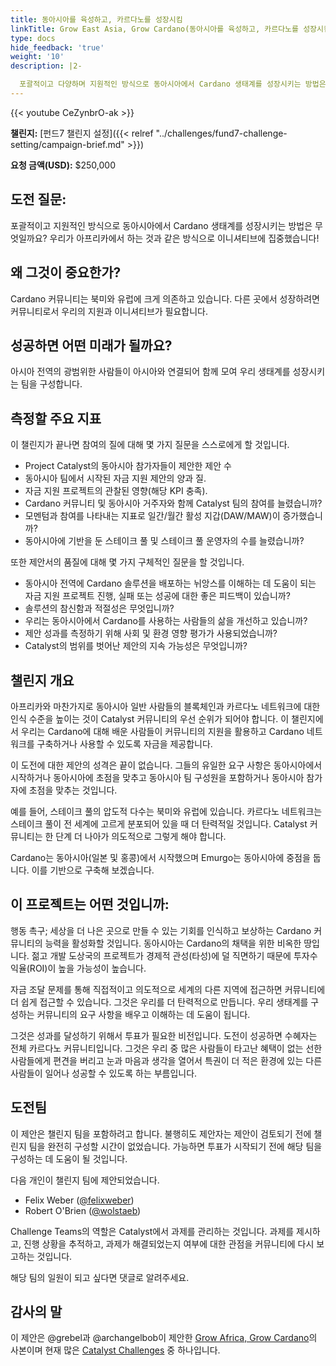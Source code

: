 ```yaml
---
title: 동아시아를 육성하고, 카르다노를 성장시킴
linkTitle: Grow East Asia, Grow Cardano(동아시아를 육성하고, 카르다노를 성장시킴)
type: docs
hide_feedback: 'true'
weight: '10'
description: |2-

  포괄적이고 다양하며 지원적인 방식으로 동아시아에서 Cardano 생태계를 성장시키는 방법은 무엇일까요? 우리가 아프리카에서 하는 것과 같은 방식으로 이니셔티브와 구현에 집중했습니다!
---
```


{{&lt; youtube CeZynbrO-ak &gt;}}

**챌린지:** [펀드7 챌린지 설정]({{&lt; relref "../challenges/fund7-challenge-setting/campaign-brief.md" &gt;}})

[](https://cardano.ideascale.com/a/dtd/Grow-Southeast-Asia-Grow-Cardano/367250-48088)

**요청 금액(USD):** $250,000

## 도전 질문:

포괄적이고 지원적인 방식으로 동아시아에서 Cardano 생태계를 성장시키는 방법은 무엇일까요? 우리가 아프리카에서 하는 것과 같은 방식으로 이니셔티브에 집중했습니다!

## 왜 그것이 중요한가?

Cardano 커뮤니티는 북미와 유럽에 크게 의존하고 있습니다. 다른 곳에서 성장하려면 커뮤니티로서 우리의 지원과 이니셔티브가 필요합니다.

## 성공하면 어떤 미래가 될까요?

아시아 전역의 광범위한 사람들이 아시아와 연결되어 함께 모여 우리 생태계를 성장시키는 팀을 구성합니다.

## 측정할 주요 지표

이 챌린지가 끝나면 참여의 질에 대해 몇 가지 질문을 스스로에게 할 것입니다.

- Project Catalyst의 동아시아 참가자들이 제안한 제안 수
- 동아시아 팀에서 시작된 자금 지원 제안의 양과 질.
- 자금 지원 프로젝트의 관찰된 영향(해당 KPI 충족).
- Cardano 커뮤니티 및 동아시아 거주자와 함께 Catalyst 팀의 참여를 늘렸습니까?
- 모멘텀과 참여를 나타내는 지표로 일간/월간 활성 지갑(DAW/MAW)이 증가했습니까?
- 동아시아에 기반을 둔 스테이크 풀 및 스테이크 풀 운영자의 수를 늘렸습니까?

또한 제안서의 품질에 대해 몇 가지 구체적인 질문을 할 것입니다.

- 동아시아 전역에 Cardano 솔루션을 배포하는 뉘앙스를 이해하는 데 도움이 되는 자금 지원 프로젝트 진행, 실패 또는 성공에 대한 좋은 피드백이 있습니까?
- 솔루션의 참신함과 적절성은 무엇입니까?
- 우리는 동아시아에서 Cardano를 사용하는 사람들의 삶을 개선하고 있습니까?
- 제안 성과를 측정하기 위해 사회 및 환경 영향 평가가 사용되었습니까?
- Catalyst의 범위를 벗어난 제안의 지속 가능성은 무엇입니까?

## 챌린지 개요

아프리카와 마찬가지로 동아시아 일반 사람들의 블록체인과 카르다노 네트워크에 대한 인식 수준을 높이는 것이 Catalyst 커뮤니티의 우선 순위가 되어야 합니다. 이 챌린지에서 우리는 Cardano에 대해 배운 사람들이 커뮤니티의 지원을 활용하고 Cardano 네트워크를 구축하거나 사용할 수 있도록 자금을 제공합니다.

이 도전에 대한 제안의 성격은 끝이 없습니다. 그들의 유일한 요구 사항은 동아시아에서 시작하거나 동아시아에 초점을 맞추고 동아시아 팀 구성원을 포함하거나 동아시아 참가자에 초점을 맞추는 것입니다.

예를 들어, 스테이크 풀의 압도적 다수는 북미와 유럽에 있습니다. 카르다노 네트워크는 스테이크 풀이 전 세계에 고르게 분포되어 있을 때 더 탄력적일 것입니다. Catalyst 커뮤니티는 한 단계 더 나아가 의도적으로 그렇게 해야 합니다.

Cardano는 동아시아(일본 및 홍콩)에서 시작했으며 Emurgo는 동아시아에 중점을 둡니다. 이를 기반으로 구축해 보겠습니다.

## 이 프로젝트는 어떤 것입니까:

행동 촉구; 세상을 더 나은 곳으로 만들 수 있는 기회를 인식하고 보상하는 Cardano 커뮤니티의 능력을 활성화할 것입니다. 동아시아는 Cardano의 채택을 위한 비옥한 땅입니다. 젊고 개발 도상국의 프로젝트가 경제적 관성(타성)에 덜 직면하기 때문에 투자수익율(ROI)이 높을 가능성이 높습니다.

자금 조달 문제를 통해 직접적이고 의도적으로 세계의 다른 지역에 접근하면 커뮤니티에 더 쉽게 접근할 수 있습니다. 그것은 우리를 더 탄력적으로 만듭니다. 우리 생태계를 구성하는 커뮤니티의 요구 사항을 배우고 이해하는 데 도움이 됩니다.

그것은 성과를 달성하기 위해서 투표가 필요한 비전입니다. 도전이 성공하면 수혜자는 전체 카르다노 커뮤니티입니다. 그것은 우리 중 많은 사람들이 타고난 혜택이 없는 선한 사람들에게 편견을 버리고 눈과 마음과 생각을 열어서 특권이 더 적은 환경에 있는 다른 사람들이 일어나 성공할 수 있도록 하는 부름입니다.

## 도전팀

이 제안은 챌린지 팀을 포함하려고 합니다. 불행히도 제안자는 제안이 검토되기 전에 챌린지 팀을 완전히 구성할 시간이 없었습니다. 가능하면 투표가 시작되기 전에 해당 팀을 구성하는 데 도움이 될 것입니다.

다음 개인이 챌린지 팀에 제안되었습니다.

- Felix Weber ([@felixweber](https://cardano.ideascale.com/a/pmd/3077912-48088?))
- Robert O'Brien ([@wolstaeb](https://cardano.ideascale.com/a/pmd/3056857-48088?))

Challenge Teams의 역할은 Catalyst에서 과제를 관리하는 것입니다. 과제를 제시하고, 진행 상황을 추적하고, 과제가 해결되었는지 여부에 대한 관점을 커뮤니티에 다시 보고하는 것입니다.

해당 팀의 일원이 되고 싶다면 댓글로 알려주세요.

## 감사의 말

이 제안은 @grebel과 @archangelbob이 제안한 [Grow Africa, Grow Cardano](https://cardano.ideascale.com/a/dtd/Grow-Africa-Grow-Cardano/333079-48088)의 사본이며 현재 많은  [Catalyst Challenges](https://cardano.ideascale.com/a/campaign-home/26108) 중 하나입니다.
